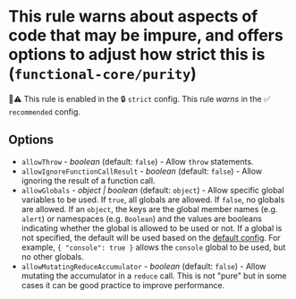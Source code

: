 # This rule warns about aspects of code that may be impure, and offers options to adjust how strict this is (`functional-core/purity`)

💼⚠️ This rule is enabled in the 🔒 `strict` config. This rule _warns_ in the ✅ `recommended` config.

<!-- end auto-generated rule header -->

## Options

- `allowThrow` - _boolean_ (default: `false`) - Allow `throw` statements.
- `allowIgnoreFunctionCallResult` - _boolean_ (default: `false`) - Allow ignoring the result of a function call.
- `allowGlobals` - _object | boolean_ (default: `object`) - Allow specific global variables to be used. If `true`, all globals are allowed. If `false`, no globals are allowed. If an `object`, the keys are the global member names (e.g. `alert`) or namespaces (e.g. `Boolean`) and the values are booleans indicating whether the global is allowed to be used or not. If a global is not specified, the default will be used based on the [default config](../../src/utils.pure/config.ts). For example, `{ "console": true }` allows the `console` global to be used, but no other globals.
- `allowMutatingReduceAccumulator` - _boolean_ (default: `false`) - Allow mutating the accumulator in a `reduce` call. This is not "pure" but in some cases it can be good practice to improve performance.
